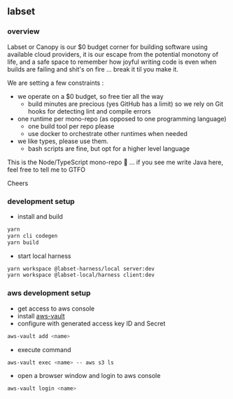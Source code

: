 ## labset

### overview

Labset or Canopy is our $0 budget corner for building software using available cloud providers,
it is our escape from the potential monotony of life, and a safe space to remember how
joyful writing code is even when builds are failing and shit's on fire ... break it til you make it.

We are setting a few constraints :

- we operate on a $0 budget, so free tier all the way
  - build minutes are precious (yes GitHub has a limit) so we rely on Git hooks for detecting lint and compile errors
- one runtime per mono-repo (as opposed to one programming language)
  - one build tool per repo please
  - use docker to orchestrate other runtimes when needed
- we like types, please use them.
  - bash scripts are fine, but opt for a higher level language

This is the Node/TypeScript mono-repo 🎉 ... if you see me write Java here, feel free to tell me to GTFO

Cheers

### development setup

- install and build

```bash
yarn
yarn cli codegen
yarn build
```

- start local harness

```bash
yarn workspace @labset-harness/local server:dev
yarn workspace @labset-local/harness client:dev
```

### aws development setup

- get access to aws console
- install [aws-vault](https://github.com/99designs/aws-vault)
- configure with generated access key ID and Secret

```bash
aws-vault add <name>
```

- execute command

```bash
aws-vault exec <name> -- aws s3 ls
```

- open a browser window and login to aws console

```bash
aws-vault login <name>
```
